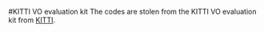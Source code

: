 #KITTI VO evaluation kit
The codes are stolen from the KITTI VO evaluation kit from [KITTI](http://www.cvlibs.net/datasets/kitti/eval_odometry.php).

